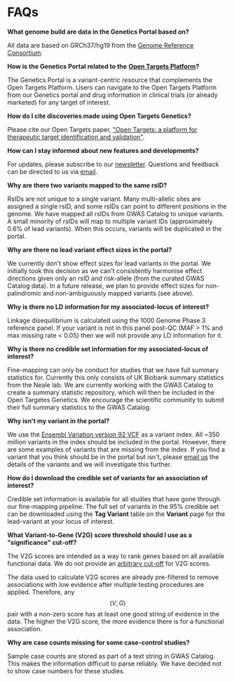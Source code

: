# FAQs

**What genome build are data in the Genetics Portal based on?**

All data are based on GRCh37/hg19 from the [Genome Reference Consortium](https://www.ncbi.nlm.nih.gov/grc).

**How is the Genetics Portal related to the** [**Open Targets Platform**](https://www.targetvalidation.org)**?**

The Genetics Portal is a variant-centric resource that complements the Open Targets Platform. Users can navigate to the Open Targets Platform from our Genetics portal and drug information in clinical trials \(or already marketed\) for any target of interest.

**How do I cite discoveries made using Open Targets Genetics?**

Please cite our Open Targets paper, ["Open Targets: a platform for therapeutic target identification and validation"](https://academic.oup.com/nar/article/45/D1/D985/2605745).

**How can I stay informed about new features and developments?**

For updates, please subscribe to our [newsletter](https://opentargets.us17.list-manage.com/subscribe?u=d11d0467053c1d4b918eb8738&id=f084c7a7c2). Questions and feedback can be directed to us via [email](mailto:geneticsportal@opentargets.org).

**Why are there two variants mapped to the same rsID?**

RsIDs are not unique to a single variant. Many multi-allelic sites are assigned a single rsID, and some rsIDs can point to different positions in the genome. We have mapped all rsIDs from GWAS Catalog to unique variants. A small minority of rsIDs will map to multiple variant IDs \(approximately 0.6% of lead variants\). When this occurs, variants will be duplicated in the portal.

**Why are there no lead variant effect sizes in the portal?**

We currently don't show effect sizes for lead variants in the portal. We initially took this decision as we can't consistently harmonise effect directions given only an rsID and risk-allele \(from the curated GWAS Catalog data\). In a future release, we plan to provide effect sizes for non-palindromic and non-ambiguously mapped variants \(see above\).

**Why is there no LD information for my associated-locus of interest?**

Linkage disequilibrium is calculated using the 1000 Genome Phase 3 reference panel. If your variant is not in this panel post-QC \(MAF &gt; 1% and max missing rate &lt; 0.05\) then we will not provide any LD information for it.

**Why is there no credible set information for my associated-locus of interest?**

Fine-mapping can only be conduct for studies that we have full summary statistics for. Currently this only consists of UK Biobank summary statistics from the Neale lab. We are currently working with the GWAS Catalog to create a summary statistic repository, which will then be included in the Open Targetes Genetics. We encourage the scientific community to submit their full summary statistics to the GWAS Catalog.

**Why isn't my variant in the portal?**

We use the [Ensembl Variation version 92 VCF](ftp://ftp.ensembl.org/pub/grch37/update/variation/vcf/homo_sapiens/) as a variant index. All ~350 million variants in the index should be included in the portal. However, there are some examples of variants that are missing from the index. If you find a variant that you think should be in the portal but isn't, please [email us](mailto:geneticsportal@opentargets.org) the details of the variants and we will investigate this further.

**How do I download the credible set of variants for an association of interest?**

Credible set information is available for all studies that have gone through our fine-mapping pipeline. The full set of variants in the 95% credible set can be downloaded using the **Tag Variant** table on the **Variant** page for the lead-variant at your locus of interest.

**What Variant-to-Gene \(V2G\) score threshold should I use as a "significance" cut-off?**

The V2G scores are intended as a way to rank genes based on all available functional data. We do not provide an [arbitrary cut-off](https://www.bmj.com/content/322/7280/226.1) for V2G scores.

The data used to calculate V2G scores are already pre-filtered to remove associations with low evidence after multiple testing procedures are applied. Therefore, any $$(V,G)$$ pair with a non-zero score has at least one good string of evidence in the data. The higher the V2G score, the more evidence there is for a functional association.

**Why are case counts missing for some case-control studies?**

Sample case counts are stored as part of a text string in GWAS Catalog. This makes the information difficult to parse reliably. We have decided not to show case numbers for these studies.

